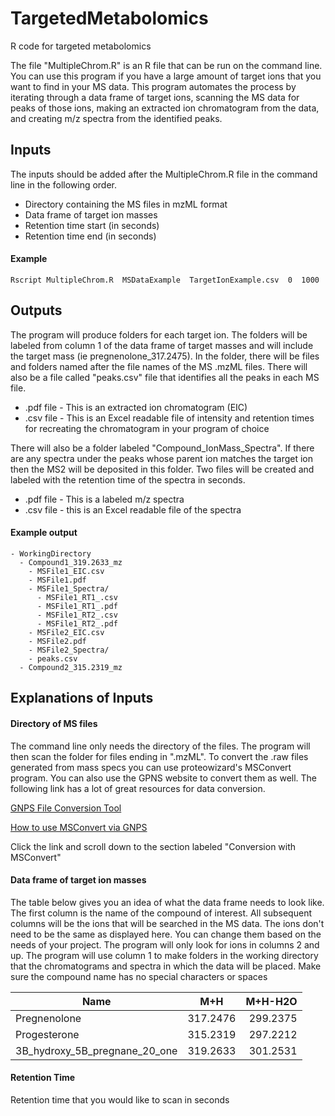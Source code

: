 # TargetedMetabolomics
R code for targeted metabolomics

The file "MultipleChrom.R" is an R file that can be run on the command line. 
You can use this program if you have a large amount of target ions that you want to find in your MS data. 
This program automates the process by iterating through a data frame of target ions, scanning the MS data for peaks of those ions, making an extracted ion chromatogram from the data, and creating m/z spectra from the identified peaks. 

## Inputs 
The inputs should be added after the MultipleChrom.R file in the command line in the following order.

- Directory containing the MS files in mzML format
- Data frame of target ion masses
- Retention time start (in seconds)
- Retention time end (in seconds)

#### Example
` Rscript MultipleChrom.R  MSDataExample  TargetIonExample.csv  0  1000  `

## Outputs 
The program will produce folders for each target ion. The folders will be labeled from column 1 of the data frame of target masses and will include the target mass (ie pregnenolone_317.2475). In the folder, there will be files and folders named after the file names of the MS .mzML files. There will also be a file called "peaks.csv" file that identifies all the peaks in each MS file. 

- .pdf file - This is an extracted ion chromatogram (EIC)
- .csv file - This is an Excel readable file of intensity and retention times for recreating the chromatogram in your program of choice

There will also be a folder labeled "Compound_IonMass_Spectra". If there are any spectra under the peaks whose parent ion matches the target ion then the MS2 will be deposited in this folder. Two files will be created and labeled with the retention time of the spectra in seconds. 

- .pdf file - This is a labeled m/z spectra
- .csv file - this is an Excel readable file of the spectra

#### Example output
```
- WorkingDirectory
  - Compound1_319.2633_mz
    - MSFile1_EIC.csv
    - MSFile1.pdf
    - MSFile1_Spectra/
      - MSFile1_RT1_.csv
      - MSFile1_RT1_.pdf
      - MSFile1_RT2_.csv
      - MSFile1_RT2_.pdf
    - MSFile2_EIC.csv
    - MSFile2.pdf
    - MSFile2_Spectra/
    - peaks.csv
  - Compound2_315.2319_mz
```

## Explanations of Inputs 
#### Directory of MS files
The command line only needs the directory of the files. The program will then scan the folder for files ending in ".mzML". To convert the .raw files generated from mass specs you can use proteowizard's MSConvert program. You can also use the GPNS website to convert them as well. The following link has a lot of great resources for data conversion. 

[GNPS File Conversion Tool](https://gnps-quickstart.ucsd.edu/conversion)

[How to use MSConvert via GNPS](https://ccms-ucsd.github.io/GNPSDocumentation/fileconversion/)

Click the link and scroll down to the section labeled "Conversion with MSConvert"

#### Data frame of target ion masses
The table below gives you an idea of what the data frame needs to look like. 
The first column is the name of the compound of interest. 
All subsequent columns will be the ions that will be searched in the MS data. The ions don't need to be the same as displayed here. You can change them based on the needs of your project. The program will only look for ions in columns 2 and up. The program will use column 1 to make folders in the working directory that the chromatograms and spectra in which the data will be placed. Make sure the compound name has no special characters or spaces

| Name       | M+H        | M+H-H2O  |
| ------------- |:-------------:| -----:|
| Pregnenolone   | 317.2476 | 299.2375 |
| Progesterone  | 315.2319     |   297.2212 |
| 3B_hydroxy_5B_pregnane_20_one| 319.2633      |  301.2531 |

#### Retention Time 
Retention time that you would like to scan in seconds 

